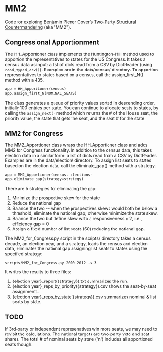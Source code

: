 # MM2

Code for exploring Benjamin Plener Cover's [Two-Party Structural Countermandering](https://papers.ssrn.com/sol3/papers.cfm?abstract_id=3891735) (aka "MM2").

## Congressional Apportionment

The HH_Apportioner class implements the Huntington-Hill method used to apportion the representatives to states for the US Congress.
It takes a census data as input: a list of dicts read from a CSV by DictReader (using `read_typed_csv()`).
Examples are in the data/census/ directory.
To apportion representatives to states based on a census, call the assign_first_N() method with a 435.

```python
app = HH_Apportioner(census)
app.assign_first_N(NOMINAL_SEATS)
```

The class generates a queue of priority values sorted in descending order, initially 100 entries per state.
You can continue to allocate seats to states, by calling the `assign_next()` method which returns
the # of the House seat, the priority value, the state that gets the seat, and the seat # for the state.

## MM2 for Congress

The MM2_Apportioner class wraps the HH_Apportioner class and adds MM2 for Congress functionality.
In addition to the census data, this takes election data in a similar form: a list of dicts read from a CSV by DictReader.
Examples are in the data/election/ directory.
To assign list seats to states based on the election data, call the eliminate_gap() method with a strategy.

```python
app = MM2_Apportioner(census, elections)
app.eliminate_gap(strategy=strategy)
```

There are 5 strategies for eliminating the gap:
1. Minimize the prospective skew for the state
2. Reduce the national gap 
3. Balance the two -- when the prospectives skews would both be below a threshold, eliminate the national gap; otherwise minimize the state skew.
4. Balance the two but define skew wrto a responsiveness = 2, i.e., efficiency gap = 0
5. Assign a fixed number of list seats (50) reducing the national gap.

The MM2_for_Congress.py script in the scripts/ directory takes a census decade, an election year, and a strategy, 
loads the census and election data, eliminates the national gap assigning list seats to states using the specified strategy:

```shell
scripts/MM2_for_Congress.py 2010 2012 -s 3
```

It writes the results to three files:

1. {election year}_report({strategy}).txt summarizes the run.
2. {election year}_reps_by_priority({strategy}).csv shows the seat-by-seat assignments.
3. {election year}_reps_by_state({strategy}).csv summarizes nominal & list seats by state.

## TODO

If 3rd-party or independent represenatives win more seats, we may need to revisit the calculations.
The national targets are two-party vote and seat shares.
The total # of nominal seats by state ('n') includes all apportioned seats though.
